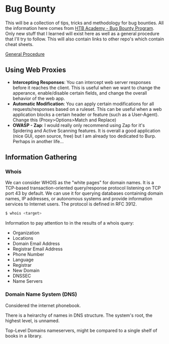 # Bug Bounty
This will be a collection of tips, tricks and methodology for bug bounties. All the information here comes from [HTB Academy - Bug Bounty Program](https://academy.hackthebox.com/).
Only new stuff that I learned will exist here as well as a general procedure that I'll try to follow. This will also contain links to other repo's which contain cheat sheets. 

[General Procedure](https://github.com/harshinsecurity/web-pentesting-checklist)

## Using Web Proxies
- **Intercepting Responses**: You can intercept web server responses before it reaches the client. This is useful when we want to change the apperance, enable/disable certain fields, and change the overall behavior of the web app.
- **Automatic Modification**: You can apply certain modifications for all requests/responses based on a ruleset. This can be useful when a web application blocks a certain header or feature (such as a User-Agent). Change this (Proxy>Options>Match and Replace)
- **OWASP - Zap**: I would really only recommend using Zap for it's Spidering and Active Scanning features. It is overall a good application (nice GUI, open source, free) but I am already too dedicated to Burp. Perhaps in another life...

## Information Gathering

### Whois
We can consider WHOIS as the "white pages" for domain names. It is a TCP-based transaction-oriented query/response protocol listening on TCP port 43 by default. We can use it for querying databases containing domain names, IP addresses, or autonomous systems and provide information services to Internet users. The protocol is defined in RFC 3912. 
```bash
$ whois <target>
```

Information to pay attention to in the results of a whois query:
- Organization
- Locations
- Domain Email Address
- Registrar Email Address
- Phone Number
- Language
- Registrar
- New Domain
- DNSSEC
- Name Servers

### Domain Name System (DNS)
Considered the internet phonebook.

There is a heirarchy of names in DNS structure. The system's root, the highest level, is unnamed.

Top-Level Domains nameservers, might be compared to a single shelf of books in a library.

